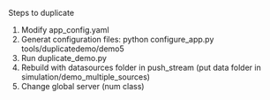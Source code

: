 Steps to duplicate

1. Modify app_config.yaml
2. Generat configuration files: python configure_app.py tools/duplicatedemo/demo5
3. Run duplicate_demo.py
3. Rebuild with datasources folder in push_stream (put data folder in simulation/demo_multiple_sources)
4. Change global server (num class)
